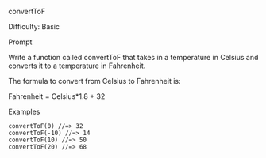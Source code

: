 convertToF

Difficulty: Basic

Prompt

Write a function called convertToF that takes in a temperature in Celsius and converts it to a temperature in Fahrenheit. 

The formula to convert from Celsius to Fahrenheit is: 

Fahrenheit = Celsius*1.8 + 32 

Examples

```
convertToF(0) //=> 32
convertToF(-10) //=> 14
convertToF(10) //=> 50
convertToF(20) //=> 68
